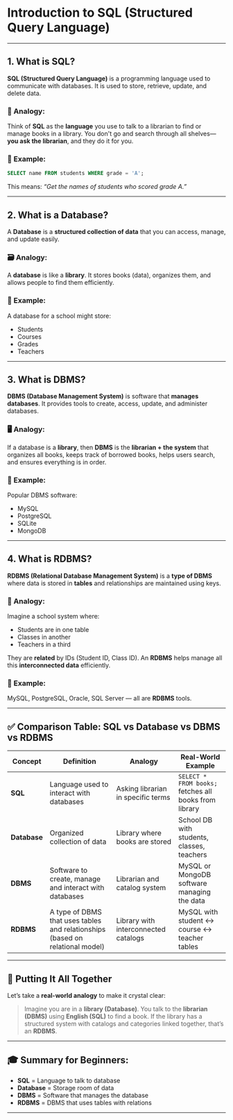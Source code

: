 # Introduction to SQL (Structured Query Language)

---

## 1. What is SQL?

**SQL (Structured Query Language)** is a programming language used to communicate with databases. It is used to store, retrieve, update, and delete data.

### 🔧 Analogy:

Think of **SQL** as the **language** you use to talk to a librarian to find or manage books in a library. You don't go and search through all shelves—**you ask the librarian**, and they do it for you.

### 🧠 Example:

```sql
SELECT name FROM students WHERE grade = 'A';
```

This means: *“Get the names of students who scored grade A.”*

---

## 2. What is a Database?

A **Database** is a **structured collection of data** that you can access, manage, and update easily.

### 🗃️ Analogy:

A **database** is like a **library**. It stores books (data), organizes them, and allows people to find them efficiently.

### 🧠 Example:

A database for a school might store:

* Students
* Courses
* Grades
* Teachers

---

## 3. What is DBMS?

**DBMS (Database Management System)** is software that **manages databases**. It provides tools to create, access, update, and administer databases.

### 🖥️ Analogy:

If a database is a **library**, then **DBMS** is the **librarian + the system** that organizes all books, keeps track of borrowed books, helps users search, and ensures everything is in order.

### 🧠 Example:

Popular DBMS software:

* MySQL
* PostgreSQL
* SQLite
* MongoDB

---

## 4. What is RDBMS?

**RDBMS (Relational Database Management System)** is a **type of DBMS** where data is stored in **tables** and relationships are maintained using keys.

### 🔗 Analogy:

Imagine a school system where:

* Students are in one table
* Classes in another
* Teachers in a third

They are **related** by IDs (Student ID, Class ID). An **RDBMS** helps manage all this **interconnected data** efficiently.

### 🧠 Example:

MySQL, PostgreSQL, Oracle, SQL Server — all are **RDBMS** tools.

---

## ✅ Comparison Table: SQL vs Database vs DBMS vs RDBMS

| Concept      | Definition                                                                    | Analogy                              | Real-World Example                                    |
| ------------ | ----------------------------------------------------------------------------- | ------------------------------------ | ----------------------------------------------------- |
| **SQL**      | Language used to interact with databases                                      | Asking librarian in specific terms   | `SELECT * FROM books;` fetches all books from library |
| **Database** | Organized collection of data                                                  | Library where books are stored       | School DB with students, classes, teachers            |
| **DBMS**     | Software to create, manage and interact with databases                        | Librarian and catalog system         | MySQL or MongoDB software managing the data           |
| **RDBMS**    | A type of DBMS that uses tables and relationships (based on relational model) | Library with interconnected catalogs | MySQL with student ↔ course ↔ teacher tables          |

---

## 🧩 Putting It All Together

Let’s take a **real-world analogy** to make it crystal clear:

> Imagine you are in a **library (Database)**. You talk to the **librarian (DBMS)** using **English (SQL)** to find a book. If the library has a structured system with catalogs and categories linked together, that’s an **RDBMS**.

---

## 🎓 Summary for Beginners:

* **SQL** = Language to talk to database
* **Database** = Storage room of data
* **DBMS** = Software that manages the database
* **RDBMS** = DBMS that uses tables with relations

---
